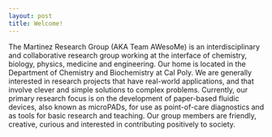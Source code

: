 ```yaml
---
layout: post
title: Welcome!
---
```

The Martinez Research Group (AKA Team AWesoMe) is an interdisciplinary and collaborative research group working at the interface of chemistry, biology, physics, medicine and engineering. Our home is located in the Department of Chemistry and Biochemistry at Cal Poly. We are generally interested in research projects that have real-world applications, and that involve clever and simple solutions to complex problems. Currently, our primary research focus is on the development of paper-based fluidic devices, also known as microPADs, for use as point-of-care diagnostics and as tools for basic research and teaching. Our group members are friendly, creative, curious and interested in contributing positively to society.
